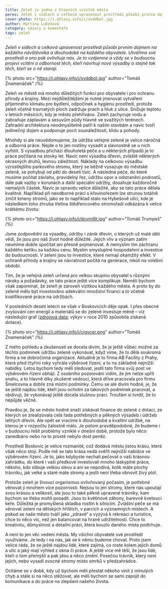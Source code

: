 ```yaml
---
title: Zeleň je jedna z hlavních vizitek města
perex: Zeleň v sídlech a celková upravenost prostředí působí prvním dojmem na každého návštěvníka a dlouhodobě na každého obyvatele. Utváříme své prostředí a ono pak ovlivňuje nás.
cover-photo: https://i.ohlasy.info/i/xvddbol.jpg
author: Martina Lukešová
category: názory a komentáře
tags: zeleň
---
```


*Zeleň v sídlech a celková upravenost prostředí působí prvním dojmem na každého návštěvníka a dlouhodobě na každého obyvatele. Utváříme své prostředí a ono pak ovlivňuje nás. Je to vzájemné a vždy se v budoucnu projeví vcítění a odbornost těch, kteří navrhují nové výsadby a stejně tak těch, kteří se o ně starají.*

{% photo src="https://i.ohlasy.info/i/xvddbol.jpg" author="Tomáš Znamenáček" /%}

Zeleň ve městě má mnoho důležitých funkcí pro obyvatele i pro ochranu přírody a krajiny. Mezi nejdůležitějšími je nutné jmenovat vytváření příjemného klimatu pro bydlení, odpočinek a hygienu prostředí, protože zeleň včetně travnatých ploch zadržuje prach a hluk z ulice. Snižuje teplotu v letních měsících, kdy je město přehříváno. Zeleň zachycuje vodu a zabraňuje záplavám a sesuvům půdy hlavně ve svažitých terénech. Zahradní architektura neodmyslitelně patří k naším stavbám a navíc tvoří jedinečný dojem a podporuje pocit sounáležitosti, klidu a pohody.

Mnohdy si ale neuvědomujeme, že údržba veřejné zeleně je velice náročná a odborná práce. Nejde o to jen rostliny vysadit a slavnostně se u nich vyfotit. S výsadbou přichází dlouholetá péče a u některých případů je to práce počítaná na stovky let. Navíc není výsadba dřevin, zvláště některých okrasných druhů, levnou záležitostí. Náklady na celkovou výsadbu vzrostlejšího parkového stromu, který se běžně vysazuje do městské zeleně, se pohybují od pěti do deseti tisíc. A následná péče, do které musíme počítat závlahu, pravidelný řez, údržbu opor a odstranění podrostů, dále pak vazby v korunách a další speciální údržby, dosahuje každoročně nemalých částek. Navíc je opravdu velice důležité, aby se tato práce dělala kvalitně. Například při neodborné práci s křovinořezem lze strunou totálně zničit kmeny stromů, jako se to například stalo na Hybešově ulici, kde je následkem toho zhruba třetina štědřencového stromořadí odkázána k velice krátkému životu:

{% photo src="https://i.ohlasy.info/i/dcvmi6t.jpg" author="Tomáš Trumpeš" /%}

Jsme zodpovědní za výsadby, údržby i zánik dřevin, o kterých už malé děti vědí, že jsou pro náš život hodně důležité. Jejich vliv a význam zatím neumíme dobře spočítat ani přesně pojmenovat. A nemyslím tím záchranu každého keříku za každou cenu. Myslím smysluplné hospodaření a investice do budoucnosti. V zeleni jsou to investice, které nemají okamžitý efekt. V ochraně přírody a krajiny se návratnost počítá na generace, nikoli na volební období. 

Tím, že je veřejná zeleň určená pro velkou skupinu obyvatel s různými nároky a požadavky, se tato práce ještě více komplikuje. Neměli bychom však zapomínat, že zeleň je zároveň vizitkou každého města. A proto by do zeleně mělo být investováno adekvátní množství financí a to včetně kvalifikované práce na údržbách.

V posledních deseti letech se však v Boskovicích děje opak. I přes obecné zvyšování cen energií a materiálů se do zeleně investuje méně – viz následující graf ([zdrojová data](https://docs.google.com/spreadsheets/d/1Tm5bKXWiENvHNEQEZYAKfcZ3ZxQk0ZMEjmtcZWojxPQ/edit?usp=sharing); výkyv v roce 2010 způsobila získaná dotace).

{% photo src="https://i.ohlasy.info/i/cigvcer.png" author="Tomáš Znamenáček" /%}

Z mého pohledu a zkušeností se docela divím, že je ještě vůbec možné za těchto podmínek údržbu zeleně vykonávat, když víme, že to dělá soukromá firma a ne dobročinná organizace. Aktuálně je to firma AB Facility z Prahy, která před čtyřmi roky vyhrála výběrové řízení, a to na základně nejnižší nabídky. Letos bychom tedy měli sledovat, jestli tato firma svůj post ve výběrovém řízení obhájí. Z osobního pozorování vidím, že jim nelze upřít snahu, a to hlavně díky zkušené vedoucí, která dříve pracovala pro firmu Šmelcovna a dobře zná místní podmínky. Čemu se ale divím hodně, je, že se ještě najdou lidé, kteří jsou ochotní za takových podmínek pracovat, a obdivuji, že vykonávají ještě docela slušnou práci. Troufám si tvrdit, že to nepůjde věčně. 

Pravdou je, že se město hodně snaží získávat finance do zeleně z dotací, ze kterých se zrealizovala celá řada potřebných a pěkných výsadeb i údržeb letitých dřevin. Ale opět se vracíme k dlouhodobé a kvalitní údržbě, na kterou je v rozpočtu žalostně málo. Je potom pravděpodobné, že budeme i v budoucnu řešit problémy vzniklé v dnešní době, protože bylo něco zanedbáno nebo na to prostě nebylo dost peněz. 

Prostředí Boskovic je velice rozmanité, což dodává městu jistou krásu, která však něco stojí. Podle mě se tato krása nedá svěřit nejnižší nabídce ve výběrovém řízení. Je to, jako kdybyste nechali pečovat o vaši krásnou zahrádku, do které i vaši předkové investovali mnoho láskyplné práce, někoho, kdo slibuje velkou slevu a ani se nepodívá, kolik máte plochy trávníku, jak velké a staré máte stromy a jestli není třeba obnovit živý plot. 

Protože zeleň je živoucí organismus ovlivňovaný počasím, je potřebné věnovat jí mnohem více pozornosti. Nejsou to jen stromy, které nás upoutají svou krásou a velikostí, ale jsou to také pěkně upravené trávníky, kam bychom se třeba mohli posadit. Jsou to květinové záhony, barevně kvetoucí keře. Důležitá je promyšlená skladba rostlin k silnicím. Zvláštní péče se má věnovat zeleni na dětských hřištích, v parcích a významných místech. A pokud se naše město tváří jako „zdravé“ a vyzývá k rekreaci a turistice, chce to něco víc, než jen balancovat na hraně udržitelnosti. Chce to kreativitu, důmyslnost a detailní práci, která kouzlo daného místa podtrhuje. 

A není to jen věc vedení města. My všichni obyvatelé své prostředí využíváme. Je tedy i na nás, jak se k němu budeme chovat. Proto jsem velice ráda, že se ještě najdou lidé, které zajímá, co roste kolem jejich domů a ulic a jaký mají výhled z okna či práce. A ještě více mě těší, že jsou lidé, kteří o tom přemýšlí a pak jdou a něco změní. Posečou trávník, který není jejich, nebo vysadí ovocné stromy místo smrků v předzahrádce. 

Ocitáme se v době, kdy už bychom měli přestat někoho vinit z minulých chyb a stále si na něco stěžovat, ale měli bychom se sami zapojit do komunikace a do práce na zlepšení našeho života. 
